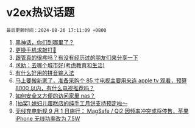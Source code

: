 # v2ex热议话题

`最后更新时间：2024-08-26 17:11:09 +0800`

1. [黑神话，你们到哪里了？](https://www.v2ex.com/t/1067731)
1. [更换手机求敲打🔨](https://www.v2ex.com/t/1067735)
1. [跟管真的很疼吗？有没有经历过的朋友们来分享一下](https://www.v2ex.com/t/1067796)
1. [求助：去哪个城市好(考虑教育和生活)](https://www.v2ex.com/t/1067790)
1. [有什么好用的拼音输入法](https://www.v2ex.com/t/1067722)
1. [马上要搬新家了，准备采购个 85 寸电视主要用来连 apple tv 观看，预算 8000 以内，有什么电视推荐吗？](https://www.v2ex.com/t/1067793)
1. [如何安全又方便的访问家里 nas？](https://www.v2ex.com/t/1067703)
1. [[抽奖] 媳妇儿蛋糕店的纯手工月饼支持预定啦～](https://www.v2ex.com/t/1067877)
1. [无线充电新规 9 月 1 日施行： MagSafe / Qi2 因频率冲突或将停售，苹果 iPhone 无线功率改为 7.5W](https://www.v2ex.com/t/1067716)

